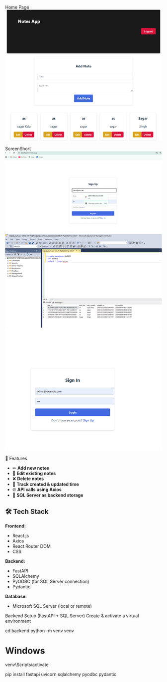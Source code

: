 
Home Page
![Home Page](Frontend/public/3.png)

ScreenShort
![Page](Frontend/public/1.png)
![Page](Frontend/public/4.png)
![Page](Frontend/public/2.png)

🚀 Features

- ✏ **Add new notes**
- 🔄 **Edit existing notes**
- ❌ **Delete notes**
- 📅 **Track created & updated time**
- 🌐 **API calls using Axios**
- 🔗 **SQL Server as backend storage**


## 🛠 Tech Stack

**Frontend:**
- React.js
- Axios
- React Router DOM
- CSS

**Backend:**
- FastAPI
- SQLAlchemy
- PyODBC (for SQL Server connection)
- Pydantic

**Database:**
- Microsoft SQL Server (local or remote)


Backend Setup (FastAPI + SQL Server)
Create & activate a virtual environment


cd backend
python -m venv venv
# Windows
venv\Scripts\activate

pip install fastapi uvicorn sqlalchemy pyodbc pydantic
